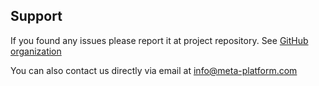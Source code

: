 ## Support

If you found any issues please report it at project repository. See [GitHub organization](https://github.com/metaplatform/)

You can also contact us directly via email at [info@meta-platform.com](mailto:info@meta-platform.com)